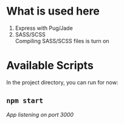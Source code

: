 # What is used here
1. Express with Pug/Jade  
2. SASS/SCSS  
  Compiling SASS/SCSS files is turn on

# Available Scripts
In the project directory, you can run for now:
## `npm start`
_App listening on port 3000_
